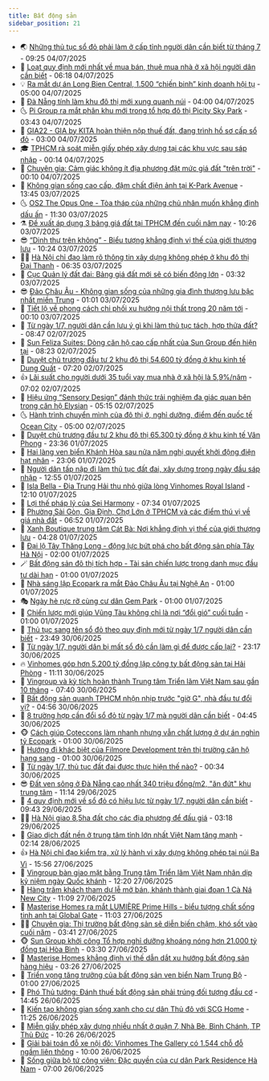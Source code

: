 ```yaml
---
title: Bất động sản
sidebar_position: 21
---
```


<!-- dantri-bat-dong-san:START -->
- 🌏 [Những thủ tục sổ đỏ phải làm ở cấp tỉnh người dân cần biết từ tháng 7](https://dantri.com.vn/bat-dong-san/nhung-thu-tuc-so-do-phai-lam-o-cap-tinh-nguoi-dan-can-biet-tu-thang-7-20250704105009651.htm) - 09:25 04/07/2025
- 👹 [Loạt quy định mới nhất về mua bán, thuê mua nhà ở xã hội người dân cần biết](https://dantri.com.vn/bat-dong-san/loat-quy-dinh-moi-nhat-ve-mua-ban-thue-mua-nha-o-xa-hoi-nguoi-dan-can-biet-20250704110630314.htm) - 06:18 04/07/2025
- 💡 [Ra mắt dự án Long Bien Central, 1.500 “chiến binh” kinh doanh hội tụ](https://dantri.com.vn/bat-dong-san/ra-mat-du-an-long-bien-central-1500-chien-binh-kinh-doanh-hoi-tu-20250704111904983.htm) - 05:00 04/07/2025
- 🌋 [Đà Nẵng tính làm khu đô thị mới xung quanh núi](https://dantri.com.vn/bat-dong-san/da-nang-tinh-lam-khu-do-thi-moi-xung-quanh-nui-20250703184754043.htm) - 04:00 04/07/2025
- 🌜 [Pi Group ra mắt phân khu mới trong tổ hợp đô thị Picity Sky Park](https://dantri.com.vn/bat-dong-san/pi-group-ra-mat-phan-khu-moi-trong-to-hop-do-thi-picity-sky-park-20250704103613503.htm) - 03:43 04/07/2025
- 💃 [GIA22 - GIA by KITA hoàn thiện nộp thuế đất, đang trình hồ sơ cấp sổ đỏ](https://dantri.com.vn/bat-dong-san/gia22-gia-by-kita-hoan-thien-nop-thue-dat-dang-trinh-ho-so-cap-so-do-20250704091002965.htm) - 03:00 04/07/2025
- 🎓 [TPHCM rà soát miễn giấy phép xây dựng tại các khu vực sau sáp nhập](https://dantri.com.vn/bat-dong-san/tphcm-ra-soat-mien-giay-phep-xay-dung-tai-cac-khu-vuc-sau-sap-nhap-20250704070557083.htm) - 00:14 04/07/2025
- 🌝 [Chuyên gia: Cảm giác không ít địa phương đặt mức giá đất &quot;trên trời&quot;](https://dantri.com.vn/bat-dong-san/chuyen-gia-cam-giac-khong-it-dia-phuong-dat-muc-gia-dat-tren-troi-20250703194003653.htm) - 00:10 04/07/2025
- 🧐 [Không gian sống cao cấp, đậm chất điện ảnh tại K-Park Avenue](https://dantri.com.vn/bat-dong-san/khong-gian-song-cao-cap-dam-chat-dien-anh-tai-k-park-avenue-20250703195656421.htm) - 13:45 03/07/2025
- 🌜 [OS2 The Opus One - Tòa tháp của những chủ nhân muốn khẳng định dấu ấn](https://dantri.com.vn/bat-dong-san/os2-the-opus-one-toa-thap-cua-nhung-chu-nhan-muon-khang-dinh-dau-an-20250703180643679.htm) - 11:30 03/07/2025
- ⚗️ [Đề xuất áp dụng 3 bảng giá đất tại TPHCM đến cuối năm nay](https://dantri.com.vn/bat-dong-san/de-xuat-ap-dung-3-bang-gia-dat-tai-tphcm-den-cuoi-nam-nay-20250703171911002.htm) - 10:26 03/07/2025
- 😎 [“Dinh thự trên không” - Biểu tượng khẳng định vị thế của giới thượng lưu](https://dantri.com.vn/bat-dong-san/dinh-thu-tren-khong-bieu-tuong-khang-dinh-vi-the-cua-gioi-thuong-luu-20250703172436626.htm) - 10:24 03/07/2025
- 🧑‍🏫 [Hà Nội chỉ đạo làm rõ thông tin xây dựng không phép ở khu đô thị Đại Thanh](https://dantri.com.vn/bat-dong-san/ha-noi-chi-dao-lam-ro-thong-tin-xay-dung-khong-phep-o-khu-do-thi-dai-thanh-20250703091606007.htm) - 06:35 03/07/2025
- 💪 [Cục Quản lý đất đai: Bảng giá đất mới sẽ có biến động lớn](https://dantri.com.vn/bat-dong-san/cuc-quan-ly-dat-dai-bang-gia-dat-moi-se-co-bien-dong-lon-20250703080620005.htm) - 03:32 03/07/2025
- 😎 [Đảo Châu Âu - Không gian sống của những gia đình thượng lưu bậc nhất miền Trung](https://dantri.com.vn/bat-dong-san/dao-chau-au-khong-gian-song-cua-nhung-gia-dinh-thuong-luu-bac-nhat-mien-trung-20250703072431905.htm) - 01:01 03/07/2025
- 🧠 [Tiết lộ về phong cách chi phối xu hướng nội thất trong 20 năm tới](https://dantri.com.vn/bat-dong-san/tiet-lo-ve-phong-cach-chi-phoi-xu-huong-noi-that-trong-20-nam-toi-20250701163041516.htm) - 00:10 03/07/2025
- 🧰 [Từ ngày 1/7, người dân cần lưu ý gì khi làm thủ tục tách, hợp thửa đất?](https://dantri.com.vn/bat-dong-san/tu-ngay-17-nguoi-dan-can-luu-y-gi-khi-lam-thu-tuc-tach-hop-thua-dat-20250702140659921.htm) - 08:47 02/07/2025
- 🤩 [Sun Feliza Suites: Dòng căn hộ cao cấp nhất của Sun Group đến hiện tại](https://dantri.com.vn/bat-dong-san/sun-feliza-suites-dong-can-ho-cao-cap-nhat-cua-sun-group-den-hien-tai-20250702151229156.htm) - 08:23 02/07/2025
- 🦆 [Duyệt chủ trương đầu tư 2 khu đô thị 54.600 tỷ đồng ở khu kinh tế Dung Quất](https://dantri.com.vn/bat-dong-san/duyet-chu-truong-dau-tu-2-khu-do-thi-54600-ty-dong-o-khu-kinh-te-dung-quat-20250702112450989.htm) - 07:20 02/07/2025
- 👍 [Lãi suất cho người dưới 35 tuổi vay mua nhà ở xã hội là 5,9%/năm](https://dantri.com.vn/kinh-doanh/lai-suat-cho-nguoi-duoi-35-tuoi-vay-mua-nha-o-xa-hoi-la-59nam-20250702125604818.htm) - 07:02 02/07/2025
- 🙉 [Hiệu ứng “Sensory Design” đánh thức trải nghiệm đa giác quan bên trong căn hộ Elysian](https://dantri.com.vn/bat-dong-san/hieu-ung-sensory-design-danh-thuc-trai-nghiem-da-giac-quan-ben-trong-can-ho-elysian-20250702114935150.htm) - 05:15 02/07/2025
- 🌜 [Hành trình chuyển mình của đô thị ở, nghỉ dưỡng, điểm đến quốc tế Ocean City](https://dantri.com.vn/bat-dong-san/hanh-trinh-chuyen-minh-cua-do-thi-o-nghi-duong-diem-den-quoc-te-ocean-city-20250702113043773.htm) - 05:00 02/07/2025
- 🌋 [Duyệt chủ trương đầu tư 2 khu đô thị 65.300 tỷ đồng ở khu kinh tế Vân Phong](https://dantri.com.vn/bat-dong-san/duyet-chu-truong-dau-tu-2-khu-do-thi-65300-ty-dong-o-khu-kinh-te-van-phong-20250701203115828.htm) - 23:36 01/07/2025
- 🥰 [Hai làng ven biển Khánh Hòa sau nửa năm nghị quyết khởi động điện hạt nhân](https://dantri.com.vn/kinh-doanh/hai-lang-ven-bien-khanh-hoa-sau-nua-nam-nghi-quyet-khoi-dong-dien-hat-nhan-20250617135918752.htm) - 23:06 01/07/2025
- 💯 [Người dân tấp nập đi làm thủ tục đất đai, xây dựng trong ngày đầu sáp nhập](https://dantri.com.vn/bat-dong-san/nguoi-dan-tap-nap-di-lam-thu-tuc-dat-dai-xay-dung-trong-ngay-dau-sap-nhap-20250701193354916.htm) - 12:55 01/07/2025
- 🤩 [Isla Bella - Địa Trung Hải thu nhỏ giữa lòng Vinhomes Royal Island](https://dantri.com.vn/bat-dong-san/isla-bella-dia-trung-hai-thu-nho-giua-long-vinhomes-royal-island-20250701181608830.htm) - 12:10 01/07/2025
- 💄 [Lợi thế pháp lý của Sei Harmony](https://dantri.com.vn/bat-dong-san/loi-the-phap-ly-cua-sei-harmony-20250701142026241.htm) - 07:34 01/07/2025
- 🦍 [Phường Sài Gòn, Gia Định, Chợ Lớn ở TPHCM và các điểm thú vị về giá nhà đất](https://dantri.com.vn/bat-dong-san/phuong-sai-gon-gia-dinh-cho-lon-o-tphcm-va-cac-diem-thu-vi-ve-gia-nha-dat-20250701130900405.htm) - 06:52 01/07/2025
- 🎡 [Xanh Boutique trung tâm Cát Bà: Nơi khẳng định vị thế của giới thượng lưu](https://dantri.com.vn/bat-dong-san/xanh-boutique-trung-tam-cat-ba-noi-khang-dinh-vi-the-cua-gioi-thuong-luu-20250701110117311.htm) - 04:28 01/07/2025
- 🐎 [Đại lộ Tây Thăng Long - động lực bứt phá cho bất động sản phía Tây Hà Nội](https://dantri.com.vn/bat-dong-san/dai-lo-tay-thang-long-dong-luc-but-pha-cho-bat-dong-san-phia-tay-ha-noi-20250630213512102.htm) - 02:00 01/07/2025
- 🪄 [Bất động sản đô thị tích hợp - Tài sản chiến lược trong danh mục đầu tư dài hạn](https://dantri.com.vn/bat-dong-san/bat-dong-san-do-thi-tich-hop-tai-san-chien-luoc-trong-danh-muc-dau-tu-dai-han-20250630214037275.htm) - 01:00 01/07/2025
- 💼 [Nhà sáng lập Ecopark ra mắt Đảo Châu Âu tại Nghệ An](https://dantri.com.vn/bat-dong-san/nha-sang-lap-ecopark-ra-mat-dao-chau-au-tai-nghe-an-20250630212709965.htm) - 01:00 01/07/2025
- 🎭 [Ngày hè rực rỡ cùng cư dân Gem Park](https://dantri.com.vn/bat-dong-san/ngay-he-ruc-ro-cung-cu-dan-gem-park-20250630211730056.htm) - 01:00 01/07/2025
- 🐻 [Chiến lược mới giúp Vũng Tàu không chỉ là nơi “đổi gió” cuối tuần](https://dantri.com.vn/bat-dong-san/chien-luoc-moi-giup-vung-tau-khong-chi-la-noi-doi-gio-cuoi-tuan-20250630160423370.htm) - 01:00 01/07/2025
- 💃 [Thủ tục sang tên sổ đỏ theo quy định mới từ ngày 1/7 người dân cần biết](https://dantri.com.vn/bat-dong-san/thu-tuc-sang-ten-so-do-theo-quy-dinh-moi-tu-ngay-17-nguoi-dan-can-biet-20250701001639099.htm) - 23:49 30/06/2025
- 🦣 [Từ ngày 1/7, người dân bị mất sổ đỏ cần làm gì để được cấp lại?](https://dantri.com.vn/bat-dong-san/tu-ngay-17-nguoi-dan-bi-mat-so-do-can-lam-gi-de-duoc-cap-lai-20250630140928168.htm) - 23:17 30/06/2025
- 🔥 [Vinhomes góp hơn 5.200 tỷ đồng lập công ty bất động sản tại Hải Phòng](https://dantri.com.vn/bat-dong-san/vinhomes-gop-hon-5200-ty-dong-lap-cong-ty-bat-dong-san-tai-hai-phong-20250630151155286.htm) - 11:11 30/06/2025
- 🤩 [Vingroup và kỳ tích hoàn thành Trung tâm Triển lãm Việt Nam sau gần 10 tháng](https://dantri.com.vn/bat-dong-san/vingroup-va-ky-tich-hoan-thanh-trung-tam-trien-lam-viet-nam-sau-gan-10-thang-20250630140932585.htm) - 07:40 30/06/2025
- 🥳 [Bất động sản quanh TPHCM nhộn nhịp trước &quot;giờ G&quot;, nhà đầu tư đổi vị?](https://dantri.com.vn/bat-dong-san/bat-dong-san-quanh-tphcm-nhon-nhip-truoc-gio-g-nha-dau-tu-doi-vi-20250630100424587.htm) - 04:56 30/06/2025
- 🤗 [8 trường hợp cần đổi sổ đỏ từ ngày 1/7 mà người dân cần biết](https://dantri.com.vn/bat-dong-san/8-truong-hop-can-doi-so-do-tu-ngay-17-ma-nguoi-dan-can-biet-20250630101502246.htm) - 04:45 30/06/2025
- 🐵 [Cách giúp Coteccons làm nhanh nhưng vẫn chất lượng ở dự án nghìn tỷ Ecopark](https://dantri.com.vn/bat-dong-san/cach-giup-coteccons-lam-nhanh-nhung-van-chat-luong-o-du-an-nghin-ty-ecopark-20250630071219642.htm) - 01:00 30/06/2025
- 🤖 [Hướng đi khác biệt của Filmore Development trên thị trường căn hộ hạng sang](https://dantri.com.vn/bat-dong-san/huong-di-khac-biet-cua-filmore-development-tren-thi-truong-can-ho-hang-sang-20250626223330618.htm) - 01:00 30/06/2025
- 👺 [Từ ngày 1/7, thủ tục đất đai được thực hiện thế nào?](https://dantri.com.vn/bat-dong-san/tu-ngay-17-thu-tuc-dat-dai-duoc-thuc-hien-the-nao-20250630004540640.htm) - 00:34 30/06/2025
- 😎 [Đất ven sông ở Đà Nẵng cao nhất 340 triệu đồng/m2, &quot;ăn đứt&quot; khu trung tâm](https://dantri.com.vn/bat-dong-san/dat-ven-song-o-da-nang-cao-nhat-340-trieu-dongm2-an-dut-khu-trung-tam-20250629172013875.htm) - 11:14 29/06/2025
- 🤠 [4 quy định mới về sổ đỏ có hiệu lực từ ngày 1/7, người dân cần biết](https://dantri.com.vn/bat-dong-san/4-quy-dinh-moi-ve-so-do-co-hieu-luc-tu-ngay-17-nguoi-dan-can-biet-20250629152139829.htm) - 09:43 29/06/2025
- 👨‍🏫 [Hà Nội giao 8,5ha đất cho các địa phương để đấu giá](https://dantri.com.vn/bat-dong-san/ha-noi-giao-85ha-dat-cho-cac-dia-phuong-de-dau-gia-20250629021327721.htm) - 03:18 29/06/2025
- 🧰 [Giao dịch đất nền ở trung tâm tỉnh lớn nhất Việt Nam tăng mạnh](https://dantri.com.vn/bat-dong-san/giao-dich-dat-nen-o-trung-tam-tinh-lon-nhat-viet-nam-tang-manh-20250625143945292.htm) - 02:14 28/06/2025
- 👍 [Hà Nội chỉ đạo kiểm tra, xử lý hành vi xây dựng không phép tại núi Ba Vì](https://dantri.com.vn/bat-dong-san/ha-noi-chi-dao-kiem-tra-xu-ly-hanh-vi-xay-dung-khong-phep-tai-nui-ba-vi-20250627201507345.htm) - 15:56 27/06/2025
- 🌈 [Vingroup bàn giao mặt bằng Trung tâm Triển lãm Việt Nam nhân dịp kỷ niệm ngày Quốc khánh](https://dantri.com.vn/bat-dong-san/vingroup-ban-giao-mat-bang-trung-tam-trien-lam-viet-nam-nhan-dip-ky-niem-ngay-quoc-khanh-20250627190242218.htm) - 12:20 27/06/2025
- 🐲 [Hàng trăm khách tham dự lễ mở bán, khánh thành giai đoạn 1 Cà Ná New City](https://dantri.com.vn/bat-dong-san/hang-tram-khach-tham-du-le-mo-ban-khanh-thanh-giai-doan-1-ca-na-new-city-20250627175329357.htm) - 11:09 27/06/2025
- 💄 [Masterise Homes ra mắt LUMIÈRE Prime Hills - biểu tượng chất sống tinh anh tại Global Gate](https://dantri.com.vn/bat-dong-san/masterise-homes-ra-mat-lumiere-prime-hills-bieu-tuong-chat-song-tinh-anh-tai-global-gate-20250627174432792.htm) - 11:03 27/06/2025
- 👨‍🏫 [Chuyên gia: Thị trường bất động sản sẽ diễn biến chậm, khó sốt vào cuối năm](https://dantri.com.vn/bat-dong-san/chuyen-gia-thi-truong-bat-dong-san-se-dien-bien-cham-kho-sot-vao-cuoi-nam-20250627095547558.htm) - 03:41 27/06/2025
- 🐵 [Sun Group khởi công Tổ hợp nghỉ dưỡng khoáng nóng hơn 21.000 tỷ đồng tại Hòa Bình](https://dantri.com.vn/bat-dong-san/sun-group-khoi-cong-to-hop-nghi-duong-khoang-nong-hon-21000-ty-dong-tai-hoa-binh-20250627102627436.htm) - 03:30 27/06/2025
- 🎉 [Masterise Homes khẳng định vị thế dẫn dắt xu hướng bất động sản hàng hiệu](https://dantri.com.vn/bat-dong-san/masterise-homes-khang-dinh-vi-the-dan-dat-xu-huong-bat-dong-san-hang-hieu-20250627102224513.htm) - 03:26 27/06/2025
- 💫 [Triển vọng tăng trưởng của bất động sản ven biển Nam Trung Bộ](https://dantri.com.vn/bat-dong-san/trien-vong-tang-truong-cua-bat-dong-san-ven-bien-nam-trung-bo-20250626220321983.htm) - 01:00 27/06/2025
- 🦄 [Phó Thủ tướng: Đánh thuế bất động sản phải trúng đối tượng đầu cơ](https://dantri.com.vn/bat-dong-san/pho-thu-tuong-danh-thue-bat-dong-san-phai-trung-doi-tuong-dau-co-20250626204816170.htm) - 14:45 26/06/2025
- 🌮 [Kiến tạo không gian sống xanh cho cư dân Thủ đô với SCG Home](https://dantri.com.vn/bat-dong-san/kien-tao-khong-gian-song-xanh-cho-cu-dan-thu-do-voi-scg-home-20250626182537134.htm) - 11:25 26/06/2025
- 💯 [Miễn giấy phép xây dựng nhiều nhất ở quận 7, Nhà Bè, Bình Chánh, TP Thủ Đức](https://dantri.com.vn/bat-dong-san/mien-giay-phep-xay-dung-nhieu-nhat-o-quan-7-nha-be-binh-chanh-tp-thu-duc-20250626164658492.htm) - 10:26 26/06/2025
- 🌊 [Giải bài toán đỗ xe nội đô: Vinhomes The Gallery có 1.544 chỗ đỗ ngầm liên thông](https://dantri.com.vn/bat-dong-san/giai-bai-toan-do-xe-noi-do-vinhomes-the-gallery-co-1544-cho-do-ngam-lien-thong-20250626154525525.htm) - 10:00 26/06/2025
- 🤖 [Sống giữa bộ tứ công viên: Đặc quyền của cư dân Park Residence Hà Nam](https://dantri.com.vn/bat-dong-san/song-giua-bo-tu-cong-vien-dac-quyen-cua-cu-dan-park-residence-ha-nam-20250626124737181.htm) - 07:00 26/06/2025<!-- dantri-bat-dong-san:END -->
